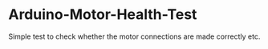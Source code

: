 # Arduino-Motor-Health-Test

Simple test to check whether the motor connections are made correctly etc.
